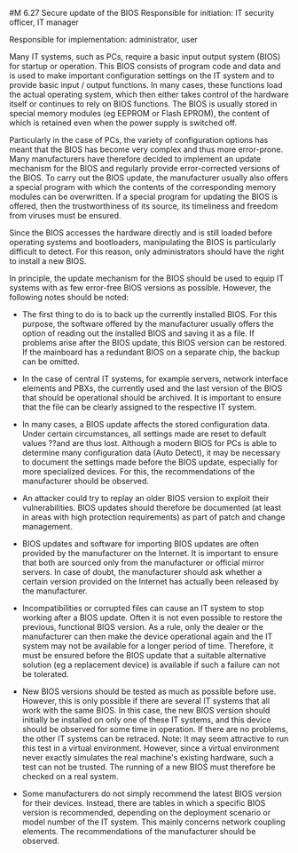 #M 6.27 Secure update of the BIOS
Responsible for initiation: IT security officer, IT manager

Responsible for implementation: administrator, user

Many IT systems, such as PCs, require a basic input output system (BIOS) for startup or operation. This BIOS consists of program code and data and is used to make important configuration settings on the IT system and to provide basic input / output functions. In many cases, these functions load the actual operating system, which then either takes control of the hardware itself or continues to rely on BIOS functions. The BIOS is usually stored in special memory modules (eg EEPROM or Flash EPROM), the content of which is retained even when the power supply is switched off.

Particularly in the case of PCs, the variety of configuration options has meant that the BIOS has become very complex and thus more error-prone. Many manufacturers have therefore decided to implement an update mechanism for the BIOS and regularly provide error-corrected versions of the BIOS. To carry out the BIOS update, the manufacturer usually also offers a special program with which the contents of the corresponding memory modules can be overwritten. If a special program for updating the BIOS is offered, then the trustworthiness of its source, its timeliness and freedom from viruses must be ensured.

Since the BIOS accesses the hardware directly and is still loaded before operating systems and bootloaders, manipulating the BIOS is particularly difficult to detect. For this reason, only administrators should have the right to install a new BIOS.

In principle, the update mechanism for the BIOS should be used to equip IT systems with as few error-free BIOS versions as possible. However, the following notes should be noted:

* The first thing to do is to back up the currently installed BIOS. For this purpose, the software offered by the manufacturer usually offers the option of reading out the installed BIOS and saving it as a file. If problems arise after the BIOS update, this BIOS version can be restored. If the mainboard has a redundant BIOS on a separate chip, the backup can be omitted.


* In the case of central IT systems, for example servers, network interface elements and PBXs, the currently used and the last version of the BIOS that should be operational should be archived. It is important to ensure that the file can be clearly assigned to the respective IT system.


* In many cases, a BIOS update affects the stored configuration data. Under certain circumstances, all settings made are reset to default values ??and are thus lost. Although a modern BIOS for PCs is able to determine many configuration data (Auto Detect), it may be necessary to document the settings made before the BIOS update, especially for more specialized devices. For this, the recommendations of the manufacturer should be observed.
* An attacker could try to replay an older BIOS version to exploit their vulnerabilities. BIOS updates should therefore be documented (at least in areas with high protection requirements) as part of patch and change management.


* BIOS updates and software for importing BIOS updates are often provided by the manufacturer on the Internet. It is important to ensure that both are sourced only from the manufacturer or official mirror servers. In case of doubt, the manufacturer should ask whether a certain version provided on the Internet has actually been released by the manufacturer.


* Incompatibilities or corrupted files can cause an IT system to stop working after a BIOS update. Often it is not even possible to restore the previous, functional BIOS version. As a rule, only the dealer or the manufacturer can then make the device operational again and the IT system may not be available for a longer period of time. Therefore, it must be ensured before the BIOS update that a suitable alternative solution (eg a replacement device) is available if such a failure can not be tolerated.


* New BIOS versions should be tested as much as possible before use. However, this is only possible if there are several IT systems that all work with the same BIOS. In this case, the new BIOS version should initially be installed on only one of these IT systems, and this device should be observed for some time in operation. If there are no problems, the other IT systems can be retraced. Note: It may seem attractive to run this test in a virtual environment. However, since a virtual environment never exactly simulates the real machine's existing hardware, such a test can not be trusted. The running of a new BIOS must therefore be checked on a real system.
* Some manufacturers do not simply recommend the latest BIOS version for their devices. Instead, there are tables in which a specific BIOS version is recommended, depending on the deployment scenario or model number of the IT system. This mainly concerns network coupling elements. The recommendations of the manufacturer should be observed.




